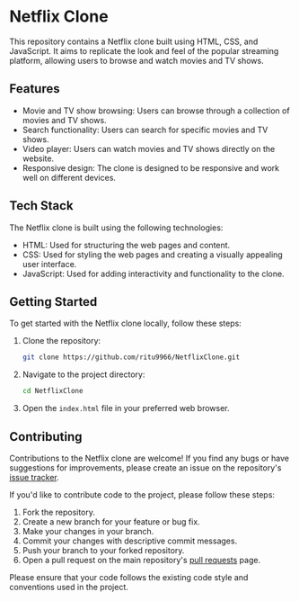 # Netflix Clone

This repository contains a Netflix clone built using HTML, CSS, and JavaScript. It aims to replicate the look and feel of the popular streaming platform, allowing users to browse and watch movies and TV shows.

## Features

- Movie and TV show browsing: Users can browse through a collection of movies and TV shows.
- Search functionality: Users can search for specific movies and TV shows.
- Video player: Users can watch movies and TV shows directly on the website.
- Responsive design: The clone is designed to be responsive and work well on different devices.

## Tech Stack

The Netflix clone is built using the following technologies:

- HTML: Used for structuring the web pages and content.
- CSS: Used for styling the web pages and creating a visually appealing user interface.
- JavaScript: Used for adding interactivity and functionality to the clone.

## Getting Started

To get started with the Netflix clone locally, follow these steps:

1. Clone the repository:

   ```bash
   git clone https://github.com/ritu9966/NetflixClone.git

2. Navigate to the project directory:

   ```bash
   cd NetflixClone
   
3. Open the `index.html` file in your preferred web browser.

## Contributing

Contributions to the Netflix clone are welcome! If you find any bugs or have suggestions for improvements, please create an issue on the repository's [issue tracker](https://github.com/ritu9966/NetflixClone/issues).

If you'd like to contribute code to the project, please follow these steps:

1. Fork the repository.
2. Create a new branch for your feature or bug fix.
3. Make your changes in your branch.
4. Commit your changes with descriptive commit messages.
5. Push your branch to your forked repository.
6. Open a pull request on the main repository's [pull requests](https://github.com/ritu9966/NetflixClone/pulls) page.

Please ensure that your code follows the existing code style and conventions used in the project.
